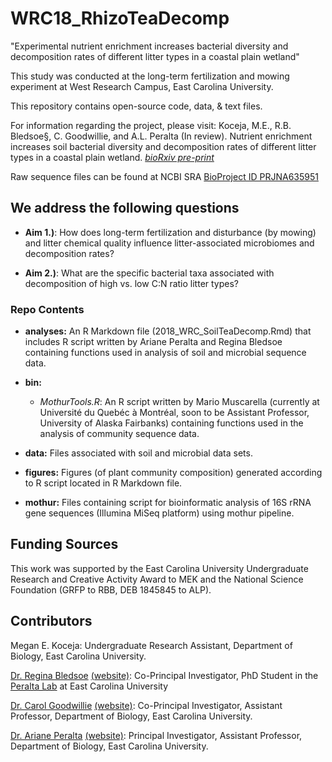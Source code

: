 # WRC18_RhizoTeaDecomp
"Experimental nutrient enrichment increases bacterial diversity and decomposition rates of different litter types in a coastal plain wetland" 

This study was conducted at the long-term fertilization and mowing experiment at West Research Campus, East Carolina University.

This repository contains open-source code, data, & text files.

For information regarding the project, please visit: Koceja, M.E., R.B. Bledsoe§, C. Goodwillie, and A.L. Peralta (In review). Nutrient enrichment increases soil bacterial diversity and decomposition rates of different litter types in a coastal plain wetland. *[bioRxiv pre-print](https://doi.org/10.1101/732883)*

Raw sequence files can be found at NCBI SRA [BioProject ID PRJNA635951](https://www.ncbi.nlm.nih.gov/bioproject/635951)

## We address the following questions

* **Aim 1.)**: How does long-term fertilization and disturbance (by mowing) and litter chemical quality influence litter-associated microbiomes and decomposition rates?

* **Aim 2.)**: What are the specific bacterial taxa associated with decomposition of high vs. low C:N ratio litter types? 

### Repo Contents

* **analyses:** An R Markdown file (2018_WRC_SoilTeaDecomp.Rmd) that includes R script written by Ariane Peralta and Regina Bledsoe containing functions used in analysis of soil and microbial sequence data.

* **bin:** 
	* *MothurTools.R*: An R script written by Mario Muscarella (currently at Université du Quebéc à Montréal, soon to be Assistant Professor, University of Alaska Fairbanks) containing functions used in the analysis of community sequence data.

* **data:** Files associated with soil and microbial data sets. 

* **figures:** Figures (of plant community composition) generated according to R script located in R Markdown file.

* **mothur:** Files containing script for bioinformatic analysis of 16S rRNA gene sequences (Illumina MiSeq platform) using mothur pipeline.

## Funding Sources  
This work was supported by the East Carolina University Undergraduate Research and Creative Activity Award to MEK and the National Science Foundation (GRFP to RBB, DEB 1845845 to ALP).

## Contributors
Megan E. Koceja: Undergraduate Research Assistant, Department of Biology, East Carolina University.

[Dr. Regina Bledsoe](mailto:ginabbledsoe@gmail.com) [(website)](https://ginabbledsoe.wixsite.com/microbes): Co-Principal Investigator, PhD Student in the [Peralta Lab](http://www.peraltalab.com) at East Carolina University

[Dr. Carol Goodwillie](mailto:goodwilliec@ecu.edu) [(website)](https://www.goodwillielab.com/): Co-Principal Investigator, Assistant Professor, Department of Biology, East Carolina University.

[Dr. Ariane Peralta](mailto:peraltaa@ecu.edu) [(website)](http://www.peraltalab.com): Principal Investigator, Assistant Professor, Department of Biology, East Carolina University. 
